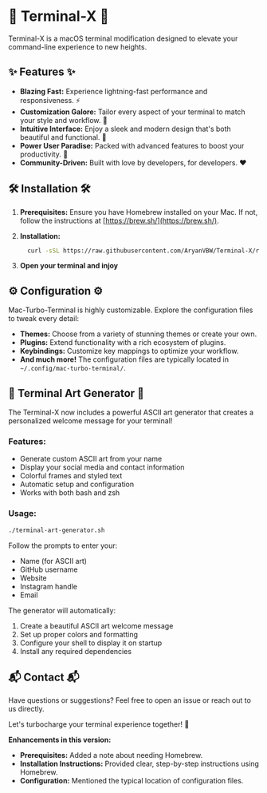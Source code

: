 # 🚀 Terminal-X 🚀 

Terminal-X is a macOS terminal modification designed to elevate your command-line experience to new heights. 

## ✨ Features ✨

* **Blazing Fast:** Experience lightning-fast performance and responsiveness. ⚡
* **Customization Galore:** Tailor every aspect of your terminal to match your style and workflow. 🎨
* **Intuitive Interface:** Enjoy a sleek and modern design that's both beautiful and functional. 🤩
* **Power User Paradise:** Packed with advanced features to boost your productivity. 💪
* **Community-Driven:** Built with love by developers, for developers. ❤️

## 🛠️ Installation 🛠️

1. **Prerequisites:** Ensure you have Homebrew installed on your Mac. If not, follow the instructions at [https://brew.sh/](https://brew.sh/). 

2. **Installation:**

   ```bash
     curl -sSL https://raw.githubusercontent.com/AryanVBW/Terminal-X/refs/heads/main/terminalx.sh |bash
   ```

3. **Open your terminal and injoy**

## ⚙️ Configuration ⚙️

Mac-Turbo-Terminal is highly customizable. Explore the configuration files to tweak every detail:

* **Themes:** Choose from a variety of stunning themes or create your own.
* **Plugins:** Extend functionality with a rich ecosystem of plugins.
* **Keybindings:** Customize key mappings to optimize your workflow.
* **And much more!** The configuration files are typically located in `~/.config/mac-turbo-terminal/`.

## 🎨 Terminal Art Generator 🎨

The Terminal-X now includes a powerful ASCII art generator that creates a personalized welcome message for your terminal! 

### Features:
* Generate custom ASCII art from your name
* Display your social media and contact information
* Colorful frames and styled text
* Automatic setup and configuration
* Works with both bash and zsh

### Usage:
```bash
./terminal-art-generator.sh
```
Follow the prompts to enter your:
* Name (for ASCII art)
* GitHub username
* Website
* Instagram handle
* Email

The generator will automatically:
1. Create a beautiful ASCII art welcome message
2. Set up proper colors and formatting
3. Configure your shell to display it on startup
4. Install any required dependencies

## 📬 Contact 📬

Have questions or suggestions? Feel free to open an issue or reach out to us directly. 

Let's turbocharge your terminal experience together! 🎉

**Enhancements in this version:**

* **Prerequisites:** Added a note about needing Homebrew.
* **Installation Instructions:** Provided clear, step-by-step instructions using Homebrew.
* **Configuration:** Mentioned the typical location of configuration files.
